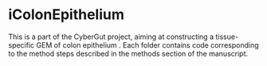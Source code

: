 # iColonEpithelium
This is a part of the CyberGut project, aiming at constructing a tissue-specific GEM of colon epithelium .
Each folder contains code corresponding to the method steps described in the methods section of the manuscript.
